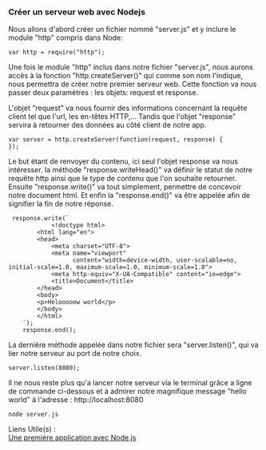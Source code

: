 ### Créer un serveur web avec Nodejs 

Nous allons d'abord créer un fichier nommé "server.js" et y inclure le module "http"
compris dans Node:

```
var http = require("http");
```

Une fois le module "http" inclus dans notre fichier "server.js", nous aurons accès à la fonction
"http.createServer()" qui comme son nom l'indique, nous permettra de créer notre premier serveur web. Cette fonction
va nous passer deux paramètres : les objets: request et response.

L'objet "request" va nous fournir des informations concernant la requête client tel que l'url, les en-têtes HTTP,...
Tandis que l'objet "response" servira à retourner des données au côté client de notre app. 

```
var server = http.createServer(function(request, response) {
});
```

Le but étant de renvoyer du contenu, ici seul l'objet response va nous intéresser.
la méthode "response.writeHead()" va définir le statut de notre requête http ainsi que le type de contenu
que l'on souhaite retourner. Ensuite "response.write()" va tout simplement, permettre de concevoir notre
document html. Et enfin la "response.end()" va être appelée afin de signifier la fin de notre réponse.

```
 response.write(`
            <!doctype html>
        <html lang="en">
        <head>
            <meta charset="UTF-8">
            <meta name="viewport"
                  content="width=device-width, user-scalable=no, initial-scale=1.0, maximum-scale=1.0, minimum-scale=1.0">
            <meta http-equiv="X-UA-Compatible" content="ie=edge">
            <title>Document</title>
        </head>
        <body>
        <p>Helooooow world</p>
        </body>
        </html>
    `);
    response.end();
```
La dernière méthode appelée dans notre fichier sera "server.listen()", qui va lier notre serveur au port 
de notre choix.

```
server.listen(8080);
```

Il ne nous reste plus qu'a lancer notre serveur via le terminal grâce a ligne de commande ci-dessous 
et à admirer notre magnifique message "hello world" à l'adresse :
http://localhost:8080

```
node server.js
```


Liens Utile(s) :  
[Une première application avec Node.js](https://openclassrooms.com/courses/des-applications-ultra-rapides-avec-node-js/une-premiere-application-avec-node-js)
